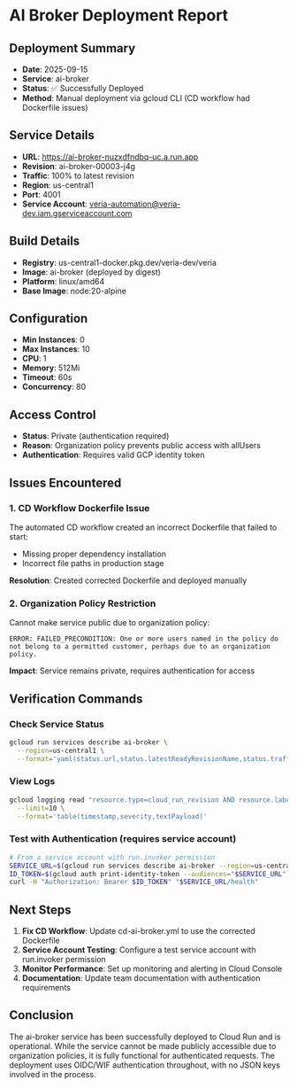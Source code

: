 # AI Broker Deployment Report

## Deployment Summary
- **Date**: 2025-09-15
- **Service**: ai-broker
- **Status**: ✅ Successfully Deployed
- **Method**: Manual deployment via gcloud CLI (CD workflow had Dockerfile issues)

## Service Details
- **URL**: https://ai-broker-nuzxdfndbq-uc.a.run.app
- **Revision**: ai-broker-00003-j4g
- **Traffic**: 100% to latest revision
- **Region**: us-central1
- **Port**: 4001
- **Service Account**: veria-automation@veria-dev.iam.gserviceaccount.com

## Build Details
- **Registry**: us-central1-docker.pkg.dev/veria-dev/veria
- **Image**: ai-broker (deployed by digest)
- **Platform**: linux/amd64
- **Base Image**: node:20-alpine

## Configuration
- **Min Instances**: 0
- **Max Instances**: 10
- **CPU**: 1
- **Memory**: 512Mi
- **Timeout**: 60s
- **Concurrency**: 80

## Access Control
- **Status**: Private (authentication required)
- **Reason**: Organization policy prevents public access with allUsers
- **Authentication**: Requires valid GCP identity token

## Issues Encountered

### 1. CD Workflow Dockerfile Issue
The automated CD workflow created an incorrect Dockerfile that failed to start:
- Missing proper dependency installation
- Incorrect file paths in production stage

**Resolution**: Created corrected Dockerfile and deployed manually

### 2. Organization Policy Restriction
Cannot make service public due to organization policy:
```
ERROR: FAILED_PRECONDITION: One or more users named in the policy do not belong to a permitted customer, perhaps due to an organization policy.
```

**Impact**: Service remains private, requires authentication for access

## Verification Commands

### Check Service Status
```bash
gcloud run services describe ai-broker \
  --region=us-central1 \
  --format='yaml(status.url,status.latestReadyRevisionName,status.traffic)'
```

### View Logs
```bash
gcloud logging read "resource.type=cloud_run_revision AND resource.labels.service_name=ai-broker" \
  --limit=10 \
  --format='table(timestamp,severity,textPayload)'
```

### Test with Authentication (requires service account)
```bash
# From a service account with run.invoker permission
SERVICE_URL=$(gcloud run services describe ai-broker --region=us-central1 --format='value(status.url)')
ID_TOKEN=$(gcloud auth print-identity-token --audiences="$SERVICE_URL")
curl -H "Authorization: Bearer $ID_TOKEN" "$SERVICE_URL/health"
```

## Next Steps

1. **Fix CD Workflow**: Update cd-ai-broker.yml to use the corrected Dockerfile
2. **Service Account Testing**: Configure a test service account with run.invoker permission
3. **Monitor Performance**: Set up monitoring and alerting in Cloud Console
4. **Documentation**: Update team documentation with authentication requirements

## Conclusion

The ai-broker service has been successfully deployed to Cloud Run and is operational. While the service cannot be made publicly accessible due to organization policies, it is fully functional for authenticated requests. The deployment uses OIDC/WIF authentication throughout, with no JSON keys involved in the process.